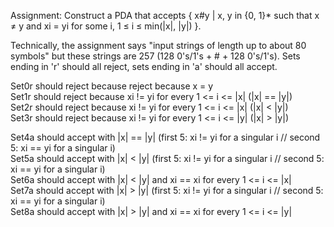 Assignment: Construct a PDA that accepts { x#y | x, y in {0, 1}* such that x ≠ y and xi = yi for some i, 1 ≤ i ≤ min(|x|, |y|) }.

Technically, the assignment says "input strings of length up to about 80 symbols" but these strings are 257 (128 0's/1's + # + 128 0's/1's).
Sets ending in 'r' should all reject, sets ending in 'a' should all accept. 

Set0r should reject because reject because x = y  
Set1r should reject because xi != yi for every 1 <= i <= |x| (|x| == |y|)  
Set2r should reject because xi != yi for every 1 <= i <= |x| (|x| < |y|)  
Set3r should reject because xi != yi for every 1 <= i <= |y| (|x| > |y|)  

Set4a should accept with |x| == |y| (first 5: xi != yi for a singular i // second 5: xi == yi for a singular i)  
Set5a should accept with |x| < |y| (first 5: xi != yi for a singular i // second 5: xi == yi for a singular i)  
Set6a should accept with |x| < |y| and xi == xi for every 1 <= i <= |x|  
Set7a should accept with |x| > |y| (first 5: xi != yi for a singular i // second 5: xi == yi for a singular i)  
Set8a should accept with |x| > |y| and xi == xi for every 1 <= i <= |y|  
